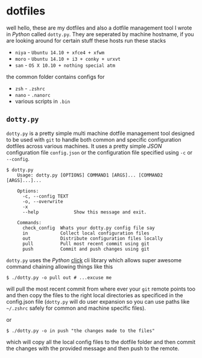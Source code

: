 # dotfiles

well hello, these are my dotfiles and also a dotfile management tool I wrote in *Python* called `dotty.py`. They are seperated
by machine hostname, if you are looking around for certain stuff these hosts run these stacks

* `niya` - `Ubuntu 14.10 + xfce4 + xfwm`
* `moro` - `Ubuntu 14.10 + i3 + conky + urxvt`
* `san` - `OS X 10.10 + nothing special atm`

the common folder contains configs for

* `zsh` - `.zshrc`
* `nano` - `.nanorc`
* various scripts in `.bin`

## `dotty.py`

`dotty.py` is a pretty simple multi machine dotfile management tool designed to be used with `git` to handle both common and
specific configuration dotfiles across various machines. It uses a pretty simple *JSON* configuration file `config.json` or
the configuration file specified using `-c` or `--config`.

	$ dotty.py
		Usage: dotty.py [OPTIONS] COMMAND1 [ARGS]... [COMMAND2 [ARGS]...]...

		Options:
		  -c, --config TEXT
		  -o, --overwrite
		  -x
		  --help             Show this message and exit.

		Commands:
		  check_config  Whats your dotty.py config file say
		  in            Collect local configuration files
		  out           Distribute configuration files locally
		  pull          Pull most recent commit using git
		  push          Commit and push changes using git

`dotty.py` uses the *Python* [click](http://click.pocoo.org/) cli library which allows super awesome command chaining allowing things like this

	$ ./dotty.py -o pull out # ...excuse me

will pull the most recent commit from where ever your `git` remote points too and then copy the files to the right local
directories as specificed in the config.json file (`dotty.py` will do user expansion so you can use paths like `~/.zshrc`
safely for common and machine specific files).

or 

	$ ./dotty.py -o in push "the changes made to the files"

which will copy all the local config files to the dotfile folder and then commit the changes with the provided message
and then push to the remote.
